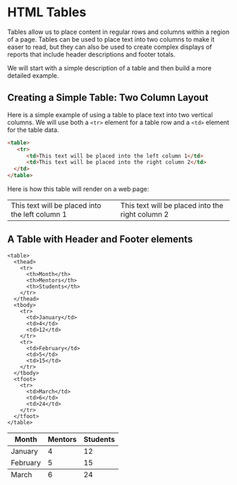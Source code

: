 # HTML Tables
Tables allow us to place content in regular rows and columns within a region of a page.  Tables can be used to place text into two columns to make it easer to read, but they can also be used to create complex displays of reports that include header descriptions and footer totals.

We will start with a simple description of a table and then build a more detailed example.

## Creating a Simple Table: Two Column Layout
Here is a simple example of using a table to place text into two vertical columns.  We will use both a ```<tr>``` element for a table row and a ```<td>``` element for the table data.

```html
<table>
   <tr>
      <td>This text will be placed into the left column 1</td>
      <td>This text will be placed into the right column 2</td>
  </td>
</table>
```

Here is how this table will render on a web page:

<table>
   <tr>
      <td>This text will be placed into the left column 1</td>
      <td>This text will be placed into the right column 2</td>
  </td>
</table>

## A Table with Header and Footer elements

```
<table>
  <thead>
    <tr>
      <th>Month</th>
      <th>Mentors</th>
      <th>Students</th>
    </tr>
  </thead>
  <tbody>
    <tr>
      <td>January</td>
      <td>4</td>
      <td>12</td>
    </tr>
    <tr>
      <td>February</td>
      <td>5</td>
      <td>15</td>
    </tr>
  </tbody>
  <tfoot>
    <tr>
      <td>March</td>
      <td>6</td>
      <td>24</td>
    </tr>
  </tfoot>
</table>
```

<table>
  <thead>
    <tr>
      <th>Month</th>
      <th>Mentors</th>
      <th>Students</th>
    </tr>
  </thead>
  <tbody>
    <tr>
      <td>January</td>
      <td>4</td>
      <td>12</td>
    </tr>
    <tr>
      <td>February</td>
      <td>5</td>
      <td>15</td>
    </tr>
  </tbody>
  <tfoot>
    <tr>
      <td>March</td>
      <td>6</td>
      <td>24</td>
    </tr>
  </tfoot>
</table>
